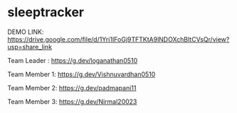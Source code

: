 # sleeptracker
DEMO LINK: https://drive.google.com/file/d/1Yri1IFoGj9TFTKtA9lNDOXchBltCVsQr/view?usp=share_link

Team Leader : https://g.dev/loganathan0510

Team Member 1: https://g.dev/Vishnuvardhan0510

Team Member 2: https://g.dev/padmapani11

Team Member 3: https://g.dev/Nirmal20023
